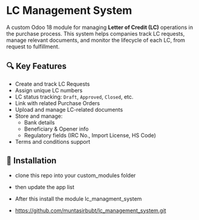 # LC Management System

A custom Odoo 18 module for managing **Letter of Credit (LC)** operations in the purchase process. This system helps companies track LC requests, manage relevant documents, and monitor the lifecycle of each LC, from request to fulfillment.

## 🔍 Key Features

- Create and track LC Requests
- Assign unique LC numbers
- LC status tracking: `Draft`, `Approved`, `Closed`, etc.
- Link with related Purchase Orders
- Upload and manage LC-related documents
- Store and manage:
  - Bank details
  - Beneficiary & Opener info
  - Regulatory fields (IRC No., Import License, HS Code)
- Terms and conditions support

## 📁 Installation 
- clone this repo into your custom_modules folder 
- then update the app list 
- After this install the module lc_managment_system

- https://github.com/muntasirbubt/lc_management_system.git

